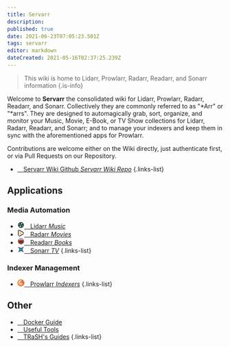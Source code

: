 ```yaml
---
title: Servarr
description: 
published: true
date: 2021-06-23T07:05:23.501Z
tags: servarr
editor: markdown
dateCreated: 2021-05-16T02:37:25.239Z
---
```


> This wiki is home to Lidarr, Prowlarr, Radarr, Readarr, and Sonarr information
{.is-info}

Welcome to **Servarr** the consolidated wiki for Lidarr, Prowlarr, Radarr, Readarr, and Sonarr. Collectively they are commonly referred to as "*Arr" or "*arrs". They are designed to automagically grab, sort, organize, and monitor your Music, Movie, E-Book, or TV Show collections for Lidarr, Radarr, Readarr, and Sonarr; and to manage your indexers and keep them in sync with the aforementioned apps for Prowlarr.

Contributions are welcome either on the Wiki directly, just authenticate first, or via Pull Requests on our Repository.

- [<i class="fab fa-github"></i>&emsp;Servarr Wiki Github *Servarr Wiki Repo*](https://github.com/Servarr/Wiki)
{.links-list}

## Applications

### Media Automation

- [![16.png](/assets/lidarr/logos/16.png)&emsp;Lidarr *Music*](/lidarr)
- [![16.png](/assets/radarr/logos/16.png)&emsp;Radarr *Movies*](/radarr)
- [![16.png](/assets/readarr/logos/16.png)&emsp;Readarr *Books*](/readarr)
- [![16.png](/assets/sonarr/logos/16.png)&emsp;Sonarr *TV*](/sonarr)
{.links-list}

### Indexer Management

- [![16.png](/assets/prowlarr/logos/16.png)&emsp;Prowlarr *Indexers*](/prowlarr)
{.links-list}

## Other

- [<i class="fab fa-docker"></i>&emsp;Docker Guide](/docker-guide)
- [<i class="fas fa-tools"></i>&emsp;Useful Tools](/useful-tools)
- [<i class="fas fa-trash-alt"></i>&emsp;TRaSH's Guides](https://trash-guides.info/)
{.links-list}
